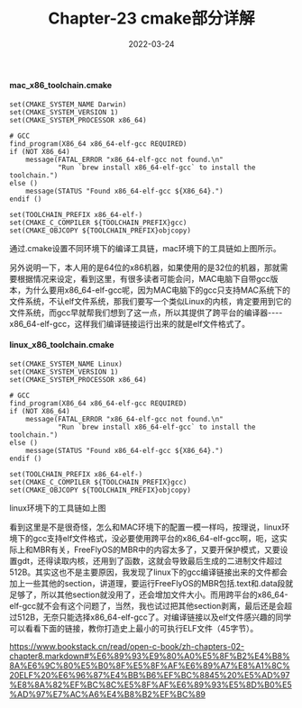 ﻿---
title: Chapter-23 cmake部分详解
description: Chapter 23 of FreeFlyOS
toc: true
authors:
tags:
weight: 23
categories:
series:
date: '2022-03-24'
lastmod: '2022-03-24'
draft: false
---
#### mac_x86_toolchain.cmake

```
set(CMAKE_SYSTEM_NAME Darwin)
set(CMAKE_SYSTEM_VERSION 1)
set(CMAKE_SYSTEM_PROCESSOR x86_64)

# GCC
find_program(X86_64 x86_64-elf-gcc REQUIRED)
if (NOT X86_64)
    message(FATAL_ERROR "x86_64-elf-gcc not found.\n"
            "Run `brew install x86_64-elf-gcc` to install the toolchain.")
else ()
    message(STATUS "Found x86_64-elf-gcc ${X86_64}.")
endif ()

set(TOOLCHAIN_PREFIX x86_64-elf-)
set(CMAKE_C_COMPILER ${TOOLCHAIN_PREFIX}gcc)
set(CMAKE_OBJCOPY ${TOOLCHAIN_PREFIX}objcopy)
```

通过.cmake设置不同环境下的编译工具链，mac环境下的工具链如上图所示。

另外说明一下，本人用的是64位的x86机器，如果使用的是32位的机器，那就需要根据情况来设定，看到这里，有很多读者可能会问，MAC电脑下自带gcc版本，为什么要用x86_64-elf-gcc呢，因为MAC电脑下的gcc只支持MAC系统下的文件系统，不认elf文件系统，那我们要写一个类似Linux的内核，肯定要用到它的文件系统，而gcc早就帮我们想到了这一点，所以其提供了跨平台的编译器----x86_64-elf-gcc，这样我们编译链接运行出来的就是elf文件格式了。

#### linux_x86_toolchain.cmake

```
set(CMAKE_SYSTEM_NAME Linux)
set(CMAKE_SYSTEM_VERSION 1)
set(CMAKE_SYSTEM_PROCESSOR x86_64)

# GCC
find_program(X86_64 x86_64-elf-gcc REQUIRED)
if (NOT X86_64)
    message(FATAL_ERROR "x86_64-elf-gcc not found.\n"
            "Run `brew install x86_64-elf-gcc` to install the toolchain.")
else ()
    message(STATUS "Found x86_64-elf-gcc ${X86_64}.")
endif ()

set(TOOLCHAIN_PREFIX x86_64-elf-)
set(CMAKE_C_COMPILER ${TOOLCHAIN_PREFIX}gcc)
set(CMAKE_OBJCOPY ${TOOLCHAIN_PREFIX}objcopy)
```

linux环境下的工具链如上图

看到这里是不是很奇怪，怎么和MAC环境下的配置一模一样吗，按理说，linux环境下的gcc支持elf文件格式，没必要使用跨平台的x86_64-elf-gcc啊，呃，这实际上和MBR有关，FreeFlyOS的MBR中的内容太多了，又要开保护模式，又要设置gdt，还得读取内核，还用到了函数，这就会导致最后生成的二进制文件超过512B。其实这也不是主要原因，我发现了linux下的gcc编译链接出来的文件都会加上一些其他的section，讲道理，要运行FreeFlyOS的MBR包括.text和.data段就足够了，所以其他section就没用了，还会增加文件大小。而用跨平台的x86_64-elf-gcc就不会有这个问题了，当然，我也试过把其他section剥离，最后还是会超过512B，无奈只能选择x86_64-elf-gcc了。对编译链接以及elf文件感兴趣的同学可以看看下面的链接，教你打造史上最小的可执行ELF文件（45字节）。

https://www.bookstack.cn/read/open-c-book/zh-chapters-02-chapter8.markdown#%E6%89%93%E9%80%A0%E5%8F%B2%E4%B8%8A%E6%9C%80%E5%B0%8F%E5%8F%AF%E6%89%A7%E8%A1%8C%20ELF%20%E6%96%87%E4%BB%B6%EF%BC%8845%20%E5%AD%97%E8%8A%82%EF%BC%8C%E5%8F%AF%E6%89%93%E5%8D%B0%E5%AD%97%E7%AC%A6%E4%B8%B2%EF%BC%89


